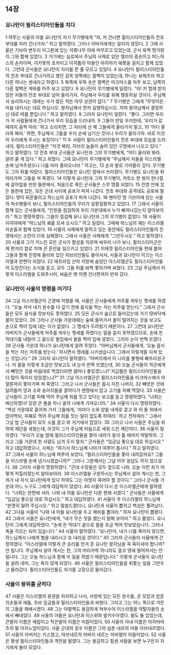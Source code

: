 ## 14장
### 요나탄이 필리스티아인들을 치다
1 하루는 사울의 아들 요나탄이 자기 무기병에게 “자, 저 건너편 필리스티아인들의 전초 부대를 치러 건너가자.” 하고 말하였다. 그러나 아버지에게는 알리지 않았다.
2 그때 사울은 기브아 변두리 미그론에 있는 석류나무 아래 머무르고 있었는데, 군사 육백 명가량이 그와 함께 있었다.
3 거기에는 실로에서 주님의 사제로 있던 엘리의 증손이고 피느하스의 손자이며, 이카봇의 조카이고 아히툽의 아들인 아히야가 에폿을 걸치고 함께 있었다. 그런데 군사들은 요나탄이 자리를 뜬 줄 모르고 있었다.
4 요나탄이 필리스티아인들의 전초 부대로 건너가려고 했던 길목 양쪽에는 절벽이 있었는데, 하나는 보체츠라 하고 다른 하나는 센네라고 하였다.
5 북쪽에 우뚝 솟은 절벽은 미크마스를 마주 보고, 남쪽의 다른 절벽은 게바를 마주 보고 있었다.
6 요나탄이 무기병에게 일렀다. “자! 저 할례 받지 않은 자들의 전초 부대로 넘어 들어가자. 주님께서 우리를 위해 행동하실 것이다. 주님께서 승리하시는 데에는 수가 많든 적든 아무 상관이 없다.”
7 무기병은 그에게 “무엇이든 마음 내키시는 대로 하십시오. 왕자님께서 먼저 실행하십시오. 저야 왕자님께서 결정하신 대로 따를 뿐입니다.” 하고 말하였다.
8 그러자 요나탄이 일렀다. “좋다. 그러면 우리가 저 사람들에게 건너가서 우리 모습을 드러내자.
9 그들이 만일 우리한테, ‘우리가 갈 때까지 꼼짝 마라.’ 하고 소리치면, 그 자리에 선 채 그들에게 올라가지 말고,
10 ‘어디 올라와 봐라.’ 하면, 주님께서 그들을 우리 손에 넘기신 것이니 우리가 올라가자. 바로 이것이 우리에게 주시는 표징이다.”
11 두 사람이 필리스티아인들의 전초 부대에 모습을 드러내자, 필리스티아인들은 “저것 봐라, 히브리 놈들이 숨어 있던 구멍에서 나오고 있다.” 하고 말하였다.
12 전초 부대 군사들은 요나탄과 그의 무기병에게, “어디 올라와 봐라. 알려 줄 게 있다.” 하고 외쳤다. 그때 요나탄이 무기병에게 “주님께서 저들을 이스라엘 손에 넘겨주셨으니 나를 따라 올라오너라.” 하고는,
13 손과 발로 기어올라 갔다. 무기병도 그의 뒤를 따랐다. 필리스티아인들은 요나탄 앞에서 쓰러졌다. 무기병도 요나탄을 뒤따라가며 그들을 쳐 죽였다.
14 이렇게 요나탄과 그의 무기병이, 겨릿소 한 쌍이 한나절에 갈아엎을 만한 들판에서, 처음으로 죽인 군사들은 스무 명쯤 되었다.
15 진영 안에 있든 들판에 있든, 모든 군대 사이에 공포가 퍼져 나갔다. 전초 부대와 공격대도 공포에 떨었다. 땅이 뒤흔들리고 하느님의 공포가 퍼져 나갔다.
16 벤야민 땅 기브아에 있는 사울의 파수병들이 보니, 필리스티아인들의 무리가 갈팡질팡하고 있었다.
17 그래서 사울이 함께 있는 군사들에게, “인원을 점검하여 우리 가운데에서 누가 빠져나갔는지 알아보아라.” 하고 명령하였다. 그들이 점검해 보니 요나탄과 그의 무기병이 없었다.
18 사울이 아히야에게 “하느님의 궤를 모셔 오시오.” 하고 일렀다. 그때에 하느님의 궤는 이스라엘 자손들과 함께 있었다.
19 사울이 사제에게 말하고 있는 동안에도 필리스티아인들의 진영에서는 소란이 더욱 심해졌다. 그래서 사울은 사제에게 “그만두시오.” 하고 말하였다.
20 사울과 그가 거느린 모든 군사가 함성을 지르며 싸우러 나가 보니, 필리스티아군은 제 편끼리 칼로 치며 큰 혼란을 일으키고 있었다.
21 이제껏 필리스티아인들 편에 붙어 그들과 함께 진영에 올라와 있던 히브리인들도 돌아서서, 사울과 요나탄이 이끄는 이스라엘과 한편이 되었다.
22 에프라임 산악 지방에 숨었던 이스라엘군도 필리스티아인들이 도망친다는 소식을 듣고, 모두 그들 뒤를 바짝 쫓아가며 싸웠다.
23 그날 주님께서 이렇게 이스라엘을 도와주시어, 싸움은 벳 아웬 건너편까지 번져 갔다.
### 요나탄이 사울의 명령을 어기다
24 그날 이스라엘군이 곤경에 처했을 때, 사울은 군사들에게 저주를 씌우는 맹세를 하였다. “오늘 저녁 내가 원수를 다 갚기 전에 음식을 먹는 자는 저주를 받는다.” 그래서 군사들은 모두 음식을 맛보지도 못하였다.
25 모든 군사가 숲으로 들어갔는데 거기 땅바닥에 꿀이 있었다.
26 그러나 군사들 가운데에는 숲에 들어가서 꿀이 떨어지는 것을 보고도 손으로 찍어 입에 대는 이가 없었다. 그 맹세가 두려웠기 때문이다.
27 그런데 요나탄은 아버지가 군사들에게 저주를 씌우는 맹세를 하였다는 말을 듣지 못하였으므로, 손에 든 막대기를 내밀어 그 끝으로 벌집에서 꿀을 찍어 입에 넣었다. 그러자 눈이 번쩍 뜨였다.
28 군사들 가운데 하나가 요나탄에게 알려 주었다. “아버님께서 군사들에게, ‘오늘 음식을 먹는 자는 저주를 받는다.’ 하시면서 맹세를 시키셨습니다. 그래서 이렇게들 지쳐 있는 것입니다.”
29 그러자 요나탄이 말하였다. “아버지께서 이 나라를 불행에 빠뜨리셨구나. 이 꿀을 이렇게 조금만 맛보고도 내 눈이 번쩍 뜨였는데,
30 오늘 군사들이 적군에게서 빼앗은 것을 마음대로 먹었더라면 얼마나 좋았겠느냐? 지금쯤은 필리스티아인들을 더 많이 죽이지 않았겠느냐?”
31 그날 이스라엘군은 필리스티아인들을 미크마스에서 아얄론까지 쫓아가며 쳐 죽였다. 그러고 나서 군사들은 몹시 지친 나머지,
32 빼앗은 것에 달려들어 양과 소와 송아지들을 끌어다가 맨땅에서 잡고 고기를 피째 먹었다.
33 사울은 군사들이 고기를 피째 먹어 주님께 죄를 짓고 있다는 보고를 듣고 명령하였다. “너희는 배신하였다! 당장 큰 돌을 하나 굴려 나에게 가져오너라.”
34 사울이 다시 명령하였다. “백성 가운데로 흩어져 가서 그들에게, ‘저마다 소와 양을 내게로 끌고 와 이 돌 위에서 잡아먹되, 피째로 먹어 주님께 죄를 짓는 일이 없도록 하여라.’ 하고 전하여라.” 그래서 그날 밤 군사들이 모두 소를 끌고 와 거기에서 잡았다.
35 그러고 나서 사울은 주님을 위하여 제단을 세웠는데, 이것이 그가 주님께 처음으로 세워 드린 제단이다.
36 사울이 말하였다. “우리가 오늘 밤에 필리스티아인들을 쫓아 내려가 동이 틀 때까지 약탈하자. 그리고 그들 가운데 한 사람도 남겨 두지 말자.” 군사들은 “임금님 좋으실 대로 하십시오.” 하고 대답하였으나, 사제는 “여기서 하느님께 나아가 여쭈어 봅시다.” 하고 말하였다.
37 그래서 사울이 하느님께 여쭈어 보았다. “필리스티아인들을 쫓아 내려갈까요? 그들을 이스라엘 손에 넘기시겠습니까?” 그러나 그분께서는 그날 아무 응답도 하지 않으셨다.
38 그러자 사울이 명령하였다. “군대 수장들은 모두 앞으로 나와, 오늘 이런 죄가 어떻게 저질러졌는지 알아보아라.
39 이스라엘을 구원하시는 주님께서 살아 계시는 한, 그 죄가 내 자식 요나탄에게 있다 하여도 그는 마땅히 죽어야 할 것이다.” 그러나 군사들 가운데 어느 누구도 그에게 대답하지 않았다.
40 사울이 다시 온 이스라엘군에게 말하였다. “너희는 한편에 서라. 나와 내 아들 요나탄은 다른 편에 서겠다.” 군사들은 사울에게 “임금님 좋으실 대로 하십시오.” 하고 대답하였다.
41 사울이 주 이스라엘의 하느님께 “분명히 알려 주십시오.” 하고 말씀드렸더니, 요나탄과 사울이 뽑히고 백성은 풀려났다.
42 그다음 사울이 “나와 내 아들 요나탄을 두고 제비를 뽑아라.” 하자 요나탄이 뽑혔다.
43 그래서 사울은 요나탄에게, “네가 무슨 짓을 했는지 말해 보아라.” 하고 물었다. 요나탄이 그에게 대답하였다. “손에 든 막대기 끝으로 꿀을 조금 찍어 맛보았습니다. 그러나 죽을 각오는 되어 있습니다.”
44 사울이 말하였다. “요나탄아, 내가 너를 죽이지 않으면, 하느님께서 나에게 벌을 내리시고 또 내리실 것이다.”
45 그러자 군사들이 사울에게 간청하였다. “이스라엘에 이렇게 큰 승리를 안겨 준 요나탄 왕자님을 꼭 죽이셔야 합니까? 안 됩니다. 주님께서 살아 계시는 한, 그의 머리카락 하나라도 결코 땅에 떨어져서는 안 됩니다. 그는 오늘 하느님과 함께 이 일을 하였기 때문입니다.” 이렇게 군사들이 요나탄을 살려 내어, 그는 죽지 않게 되었다.
46 사울은 필리스티아인들을 뒤쫓는 일을 그만두고 올라갔다. 필리스티아인들도 자기들 고장으로 물러갔다.
### 사울이 왕위를 굳히다
47 사울은 이스라엘의 왕권을 차지하고 나서, 사방에 있는 모든 원수들, 곧 모압과 암몬 자손들과 에돔, 초바 임금들과 필리스티아인들과 싸웠다. 그리고 그는 어느 쪽으로 가든지 그들을 패배시켰다.
48 그는 아말렉도 용감하게 쳐부수어 이스라엘을 약탈자들의 손에서 빼내었다.
49 사울의 아들은 요나탄과 이스위와 말키수아였다. 딸도 둘 있었는데, 큰딸의 이름은 메랍이고 작은딸의 이름은 미칼이었다.
50 사울의 아내 이름은 아히마아츠의 딸 아히노암이었다. 사울 군대의 장수 이름은 그의 삼촌 네르의 아들 아브네르였다.
51 사울의 아버지는 키스였고, 아브네르의 아버지 네르는 아비엘의 아들이었다.
52 사울은 평생 필리스티아인들과 격전을 벌였다. 그는 용감하고 힘센 사람을 보면 누구든지 자기에게 불러 모았다.
